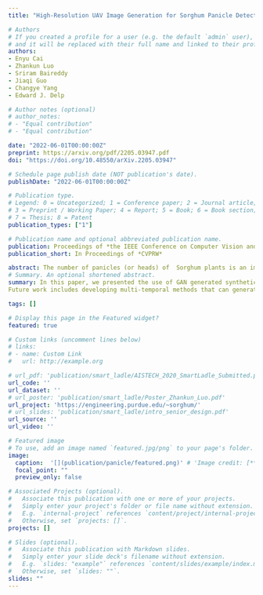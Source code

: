 ```yaml
---
title: "High-Resolution UAV Image Generation for Sorghum Panicle Detection"

# Authors
# If you created a profile for a user (e.g. the default `admin` user), write the username (folder name) here 
# and it will be replaced with their full name and linked to their profile.
authors:
- Enyu Cai
- Zhankun Luo
- Sriram Baireddy
- Jiaqi Guo
- Changye Yang
- Edward J. Delp

# Author notes (optional)
# author_notes:
# - "Equal contribution"
# - "Equal contribution"

date: "2022-06-01T00:00:00Z"
preprint: https://arxiv.org/pdf/2205.03947.pdf
doi: "https://doi.org/10.48550/arXiv.2205.03947"

# Schedule page publish date (NOT publication's date).
publishDate: "2022-06-01T00:00:00Z"

# Publication type.
# Legend: 0 = Uncategorized; 1 = Conference paper; 2 = Journal article;
# 3 = Preprint / Working Paper; 4 = Report; 5 = Book; 6 = Book section;
# 7 = Thesis; 8 = Patent
publication_types: ["1"]

# Publication name and optional abbreviated publication name.
publication: Proceedings of *the IEEE Conference on Computer Vision and Pattern Recognition (CVPR), Workshop on Agriculture-Vision*
publication_short: In Proceedings of *CVPRW*

abstract: The number of panicles (or heads) of  Sorghum plants is an important phenotypic trait for plant development and grain yield estimation. The use of Unmanned Aerial Vehicles (UAVs) enables the capability of collecting and analyzing Sorghum images on a large scale. Deep learning can provide methods for estimating phenotypic traits from UAV images but requires a large amount of labeled data. The lack of training data due to the labor-intensive ground truthing of UAV images causes a major bottleneck in developing methods for Sorghum panicle detection and counting. In this paper, we present an approach that uses synthetic training images from generative adversarial networks (GANs) for data augmentation to enhance the performance of Sorghum panicle detection and counting. Our method can generate synthetic high-resolution UAV RGB images with panicle labels by using image-to-image translation GANs with a limited ground truth dataset of real UAV RGB images. The results show the improvements in panicle detection and counting using our data augmentation approach.
# Summary. An optional shortened abstract.
summary: In this paper, we presented the use of GAN generated synthetic images to augment the training data for panicle detection and counting. We examined two image-to-image translation GANs and showed that their use can improve the performance of panicle detection and counting. We did not use the temporal information available in our real Sorghum UAV dataset during training due to the limitation of the network structures.
Future work includes developing multi-temporal methods that can generate synthetic plant images in a temporally consistent style. This will also us to estimate phenotypic traits as the plant grows. We will also examine our approach for estimating traits of other plant such as maize tassels.

tags: []

# Display this page in the Featured widget?
featured: true

# Custom links (uncomment lines below)
# links:
# - name: Custom Link
#   url: http://example.org

# url_pdf: 'publication/smart_ladle/AISTECH_2020_SmartLadle_Submitted.pdf'
url_code: ''
url_dataset: ''
# url_poster: 'publication/smart_ladle/Poster_Zhankun_Luo.pdf'
url_project: 'https://engineering.purdue.edu/~sorghum/'
# url_slides: 'publication/smart_ladle/intro_senior_design.pdf'
url_source: ''
url_video: ''

# Featured image
# To use, add an image named `featured.jpg/png` to your page's folder. 
image:
  caption:  '[](publication/panicle/featured.png)' # 'Image credit: [**Unsplash**](publication/multi_ransac1/featured.png)'
  focal_point: ""
  preview_only: false

# Associated Projects (optional).
#   Associate this publication with one or more of your projects.
#   Simply enter your project's folder or file name without extension.
#   E.g. `internal-project` references `content/project/internal-project/index.md`.
#   Otherwise, set `projects: []`.
projects: []

# Slides (optional).
#   Associate this publication with Markdown slides.
#   Simply enter your slide deck's filename without extension.
#   E.g. `slides: "example"` references `content/slides/example/index.md`.
#   Otherwise, set `slides: ""`.
slides: ""
---
```

